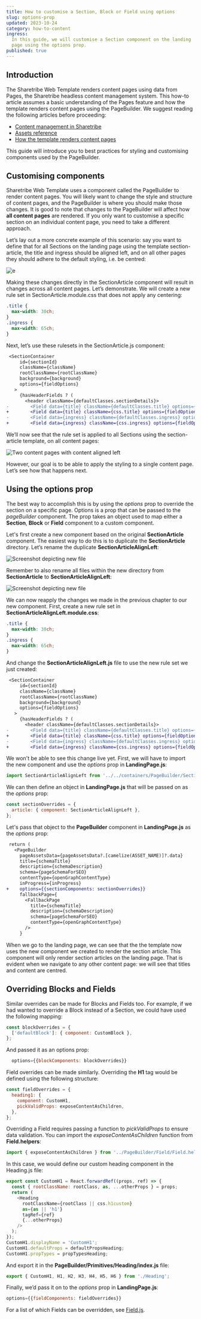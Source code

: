 ```yaml
---
title: How to customise a Section, Block or Field using options
slug: options-prop
updated: 2023-10-24
category: how-to-content
ingress:
  In this guide, we will customise a Section component on the landing
  page using the options prop.
published: true
---
```


## Introduction

The Sharetribe Web Template renders content pages using data from Pages,
the Sharetribe headless content management system. This how-to article
assumes a basic understanding of the Pages feature and how the template
renders content pages using the PageBuilder. We suggest reading the
following articles before proceeding:

- [Content management in Sharetribe](/concepts/content-management/)
- [Assets reference](/references/assets/)
- [How the template renders content pages](/template/page-builder/)

This guide will introduce you to best practices for styling and
customising components used by the PageBuilder.

## Customising components

Sharetribe Web Template uses a component called the PageBuilder to
render content pages. You will likely want to change the style and
structure of content pages, and the PageBuilder is where you should make
those changes. It is good to note that changes to the PageBuilder will
affect how **all content pages** are rendered. If you only want to
customise a specific section on an individual content page, you need to
take a different approach.

Let’s lay out a more concrete example of this scenario: say you want to
define that for all Sections on the landing page using the template
section-article, the title and ingress should be aligned left, and on
all other pages they should adhere to the default styling, i.e. be
centred:

![e](./example1.png)

Making these changes directly in the SectionArticle component will
result in changes across all content pages. Let’s demonstrate. We will
create a new rule set in SectionArticle.module.css that does not apply
any centering:

```css
.title {
  max-width: 30ch;
}
.ingress {
  max-width: 65ch;
}
```

Next, let’s use these rulesets in the SectionArticle.js component:

```diff
 <SectionContainer
     id={sectionId}
     className={className}
     rootClassName={rootClassName}
     background={background}
     options={fieldOptions}
   >
     {hasHeaderFields ? (
       <header className={defaultClasses.sectionDetails}>
-        <Field data={title} className={defaultClasses.title} options={fieldOptions} />
+        <Field data={title} className={css.title} options={fieldOptions} />
-        <Field data={ingress} className={defaultClasses.ingress} options={fieldOptions} />
+        <Field data={ingress} className={css.ingress} options={fieldOptions} />
```

We’ll now see that the rule set is applied to all Sections using the
section-article template, on all content pages:

![Two content pages with content aligned left](./left-aligned.png)

However, our goal is to be able to apply the styling to a single content
page. Let’s see how that happens next.

## Using the options prop

The best way to accomplish this is by using the _options_ prop to
override the section on a specific page. Options is a prop that can be
passed to the _pageBuilder_ component. The prop takes an object used to
map either a **Section**, **Block** or **Field** component to a custom
component.

Let's first create a new component based on the original
**SectionArticle** component. The easiest way to do this is to duplicate
the **SectionArticle** directory. Let’s rename the duplicate
**SectionArticleAlignLeft**:

![Screenshot depicting new file](./vscode-sc.png)

Remember to also rename all files within the new directory from
**SectionArticle** to **SectionArticleAlignLeft**:

![Screenshot depicting new file](./vscode-sc2.png)

We can now reapply the changes we made in the previous chapter to our
new component. First, create a new rule set in
**SectionArticleAlignLeft.module.css**:

```css
.title {
  max-width: 30ch;
}
.ingress {
  max-width: 65ch;
}
```

And change the **SectionArticleAlignLeft.js** file to use the new rule
set we just created:

```diff
 <SectionContainer
     id={sectionId}
     className={className}
     rootClassName={rootClassName}
     background={background}
     options={fieldOptions}
   >
     {hasHeaderFields ? (
       <header className={defaultClasses.sectionDetails}>
-        <Field data={title} className={defaultClasses.title} options={fieldOptions} />
+        <Field data={title} className={css.title} options={fieldOptions} />
-        <Field data={ingress} className={defaultClasses.ingress} options={fieldOptions} />
+        <Field data={ingress} className={css.ingress} options={fieldOptions} />
```

We won't be able to see this change live yet. First, we will have to
import the new component and use the _options_ prop in
**LandingPage.js**:

```js
import SectionArticleAlignLeft from '../../containers/PageBuilder/SectionBuilder/SectionArticleAlignLeft';
```

We can then define an object in **LandingPage.js** that will be passed
on as the _options_ prop:

```js
const sectionOverrides = {
  article: { component: SectionArticleAlignLeft },
};
```

Let's pass that object to the **PageBuilder** component in
**LandingPage.js** as the _options_ prop:

```diff
 return (
   <PageBuilder
     pageAssetsData={pageAssetsData?.[camelize(ASSET_NAME)]?.data}
     title={schemaTitle}
     description={schemaDescription}
     schema={pageSchemaForSEO}
     contentType={openGraphContentType}
     inProgress={inProgress}
+    options={{sectionComponents: sectionOverrides}}
     fallbackPage={
       <FallbackPage
         title={schemaTitle}
         description={schemaDescription}
         schema={pageSchemaForSEO}
         contentType={openGraphContentType}
       />
     }
```

When we go to the landing page, we can see that the the template now
uses the new component we created to render the section article. This
component will only render section articles on the landing page. That is
evident when we navigate to any other content page: we will see that
titles and content are centred.

## Overriding Blocks and Fields

Similar overrides can be made for Blocks and Fields too. For example, if
we had wanted to override a Block instead of a Section, we could have
used the following mapping:

```js
const blockOverrides = {
  ['defaultBlock']: { component: CustomBlock },
};
```

And passed it as an options prop:

```js
  options={{blockComponents: blockOverrides}}
```

Field overrides can be made similarly. Overriding the **H1** tag would
be defined using the following structure:

```js
const fieldOverrides = {
  heading1: {
    component: CustomH1,
    pickValidProps: exposeContentAsChildren,
  },
};
```

Overriding a Field requires passing a function to _pickValidProps_ to
ensure data validation. You can import the _exposeContentAsChildren_
function from **Field.helpers**:

```js
import { exposeContentAsChildren } from '../PageBuilder/Field/Field.helpers';
```

In this case, we would define our custom heading component in the
Heading.js file:

```js
export const CustomH1 = React.forwardRef((props, ref) => {
  const { rootClassName: rootClass, as, ...otherProps } = props;
  return (
    <Heading
      rootClassName={rootClass || css.h1custom}
      as={as || 'h1'}
      tagRef={ref}
      {...otherProps}
    />
  );
});
CustomH1.displayName = 'CustomH1';
CustomH1.defaultProps = defaultPropsHeading;
CustomH1.propTypes = propTypesHeading;
```

And export it in the **PageBuilder/Primitives/Heading/index.js** file:

```js
export { CustomH1, H1, H2, H3, H4, H5, H6 } from './Heading';
```

Finally, we’d pass it on to the _options_ prop in **LandingPage.js**:

```js
options={{fieldComponents: fieldOverrides}}
```

For a list of which Fields can be overridden, see
[Field.js](https://github.com/sharetribe/web-template/blob/main/src/containers/PageBuilder/Field/Field.js).
